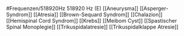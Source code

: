 #Frequenzen/518920Hz
518920 Hz (E)
[[Aneurysma]]
[[Asperger-Syndrom]]
[[Atresia]]
[[Brown-Sequard Syndrom]]
[[Chalazion]]
[[Hemispinal Cord Syndrom]]
[[Krebs]]
[[Meibom Cyst]]
[[Spastischer Spinal Monoplegie]]
[[Trikuspidalatresie]]
[[Trikuspidalklappe Atresie]]